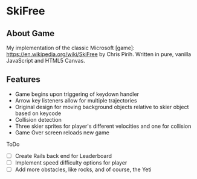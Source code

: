 # SkiFree

[Live]: sherizada.com/ski-free

## About Game

My implementation of the classic Microsoft [game]: https://en.wikipedia.org/wiki/SkiFree by Chris Pirih. Written in pure, vanilla JavaScript and HTML5 Canvas.

## Features
* Game begins upon triggering of keydown handler
* Arrow key listeners allow for multiple trajectories
* Original design for moving background objects relative to skier object based on keycode
* Collision detection
* Three skier sprites for player's different velocities and one for collision
* Game Over screen reloads new game

ToDo
- [ ] Create Rails back end for Leaderboard
- [ ] Implement speed difficulty options for player
- [ ] Add more obstacles, like rocks, and of course, the Yeti
